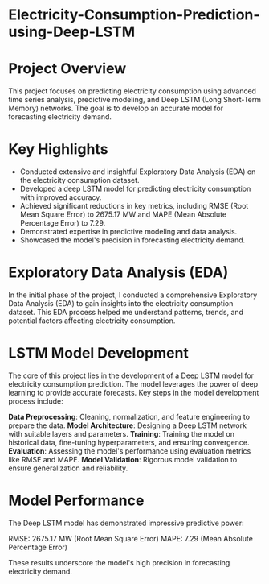 # Electricity-Consumption-Prediction-using-Deep-LSTM

# Project Overview
This project focuses on predicting electricity consumption using advanced time series analysis, predictive modeling, and Deep LSTM (Long Short-Term Memory) networks. The goal is to develop an accurate model for forecasting electricity demand.

# Key Highlights
- Conducted extensive and insightful Exploratory Data Analysis (EDA) on the electricity consumption dataset.
- Developed a deep LSTM model for predicting electricity consumption with improved accuracy.
- Achieved significant reductions in key metrics, including RMSE (Root Mean Square Error) to 2675.17 MW and MAPE (Mean Absolute Percentage Error) to 7.29.
- Demonstrated expertise in predictive modeling and data analysis.
- Showcased the model's precision in forecasting electricity demand.

# Exploratory Data Analysis (EDA)
In the initial phase of the project, I conducted a comprehensive Exploratory Data Analysis (EDA) to gain insights into the electricity consumption dataset. This EDA process helped me understand patterns, trends, and potential factors affecting electricity consumption.

# LSTM Model Development
The core of this project lies in the development of a Deep LSTM model for electricity consumption prediction. The model leverages the power of deep learning to provide accurate forecasts. Key steps in the model development process include:

**Data Preprocessing**: Cleaning, normalization, and feature engineering to prepare the data.
**Model Architecture**: Designing a Deep LSTM network with suitable layers and parameters.
**Training**: Training the model on historical data, fine-tuning hyperparameters, and ensuring convergence.
**Evaluation**: Assessing the model's performance using evaluation metrics like RMSE and MAPE.
**Model Validation**: Rigorous model validation to ensure generalization and reliability.

# Model Performance
The Deep LSTM model has demonstrated impressive predictive power:

RMSE: 2675.17 MW (Root Mean Square Error)
MAPE: 7.29 (Mean Absolute Percentage Error)

These results underscore the model's high precision in forecasting electricity demand.
